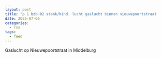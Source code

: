 ```yaml
---
layout: post
title: "p 1 bzb-02 stank/hind. lucht gaslucht binnen nieuwepoortstraat middelburg 194530"
date: 2025-07-05
categories: 
  - rss
tags: 
  - feed
---
```


Gaslucht op Nieuwepoortstraat in Middelburg
